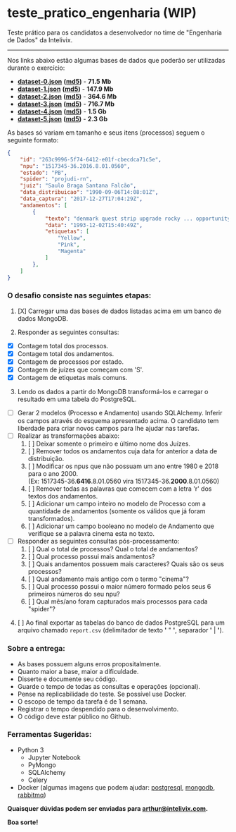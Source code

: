 # teste_pratico_engenharia (WIP)
Teste prático para os candidatos a desenvolvedor no time de "Engenharia de Dados" da Intelivix.

---

Nos links abaixo estão algumas bases de dados que poderão ser utilizadas durante o exercício:

* **[dataset-0.json](https://s3.amazonaws.com/intelivix-datasets/testes_praticos/dataset-0.json)** **([md5](https://s3.amazonaws.com/intelivix-datasets/testes_praticos/dataset-0.md5))** -  **71.5 Mb**
* **[dataset-1.json](https://s3.amazonaws.com/intelivix-datasets/testes_praticos/dataset-1.json)** **([md5](https://s3.amazonaws.com/intelivix-datasets/testes_praticos/dataset-1.md5))** - **147.9 Mb**
* **[dataset-2.json](https://s3.amazonaws.com/intelivix-datasets/testes_praticos/dataset-2.json)** **([md5](https://s3.amazonaws.com/intelivix-datasets/testes_praticos/dataset-2.md5))** - **364.6 Mb**
* **[dataset-3.json](https://s3.amazonaws.com/intelivix-datasets/testes_praticos/dataset-3.json)** **([md5](https://s3.amazonaws.com/intelivix-datasets/testes_praticos/dataset-3.md5))** - **716.7 Mb**
* **[dataset-4.json](https://s3.amazonaws.com/intelivix-datasets/testes_praticos/dataset-4.json)** **([md5](https://s3.amazonaws.com/intelivix-datasets/testes_praticos/dataset-4.md5))** -   **1.5 Gb**
* **[dataset-5.json](https://s3.amazonaws.com/intelivix-datasets/testes_praticos/dataset-5.json)** **([md5](https://s3.amazonaws.com/intelivix-datasets/testes_praticos/dataset-5.md5))** -   **2.3 Gb**

As bases só variam em tamanho e seus itens (processos) seguem o seguinte formato:

```json
{
    "id": "263c9996-5f74-6412-e01f-cbecdca71c5e",
    "npu": "1517345-36.2016.8.01.0560",
    "estado": "PB",
    "spider": "projudi-rn",
    "juiz": "Saulo Braga Santana Falcão",
    "data_distribuicao": "1990-09-06T14:08:01Z",
    "data_captura": "2017-12-27T17:04:29Z",
    "andamentos": [
        {
            "texto": "denmark quest strip upgrade rocky ... opportunity",
            "data": "1993-12-02T15:40:49Z",
            "etiquetas": [
                "Yellow",
                "Pink",
                "Magenta"
            ]
        },
    ]
}
```

### O desafio consiste nas seguintes etapas:

1. [X] Carregar uma das bases de dados listadas acima em um banco de dados MongoDB.

2. Responder as seguintes consultas:
  * [X] Contagem total dos processos.
  * [X] Contagem total dos andamentos.
  * [X] Contagem de processos por estado.
  * [X] Contagem de juízes que começam com 'S'.
  * [X] Contagem de etiquetas mais comuns.

3. Lendo os dados a partir do MongoDB transformá-los e carregar o resultado
em uma tabela do PostgreSQL.
  * [ ] Gerar 2 modelos (Processo e Andamento) usando SQLAlchemy. Inferir os campos através do esquema apresentado acima.
  O candidato tem liberdade para criar novos campos para lhe ajudar nas tarefas.
  * [ ] Realizar as transformações abaixo:
    1. [ ] Deixar somente o primeiro e último nome dos Juízes.
    2. [ ] Remover todos os andamentos cuja data for anterior a data de distribuição.
    3. [ ] Modificar os npus que não possuam um ano entre 1980 e 2018 para o ano 2000. 
    <br/>(Ex: 1517345-36.**6416**.8.01.0560 vira 1517345-36.**2000**.8.01.0560)
    4. [ ] Remover todas as palavras que comecem com a letra 'r' dos textos dos andamentos.
    5. [ ] Adicionar um campo inteiro no modelo de Processo com a quantidade de andamentos (somente os válidos que já foram transformados).
    6. [ ] Adicionar um campo booleano no modelo de Andamento que verifique se a palavra cinema esta no texto.
  * [ ] Responder as seguintes consultas pós-processamento:
    1. [ ] Qual o total de processos? Qual o total de andamentos?
    2. [ ] Qual processo possui mais andamentos?
    3. [ ] Quais andamentos possuem mais caracteres? Quais são os seus processos?
    4. [ ] Qual andamento mais antigo com o termo "cinema"?
    5. [ ] Qual processo possui o maior número formado pelos seus 6 primeiros números do seu npu?
    6. [ ] Qual mês/ano foram capturados mais processos para cada "spider"?

4. [ ] Ao final exportar as tabelas do banco de dados PostgreSQL para um arquivo chamado `report.csv` (delimitador de texto **'** " **'**, separador **'** | **'**). 

###  Sobre a entrega:

- As bases possuem alguns erros propositalmente.
- Quanto maior a base, maior a dificuldade.
- Disserte e documente seu código.
- Guarde o tempo de todas as consultas e operações (opcional).
- Pense na replicabilidade do teste. Se possível use Docker.
- O escopo de tempo da tarefa é de 1 semana.
- Registrar o tempo despendido para o desenvolvimento.
- O código deve estar público no Github.

###  Ferramentas Sugeridas:
- Python 3
  - Jupyter Notebook
  - PyMongo
  - SQLAlchemy
  - Celery
- Docker (algumas imagens que podem ajudar: [postgresql](https://hub.docker.com/_/postgres/), [mongodb](https://hub.docker.com/_/mongo/), [rabbitmq](https://hub.docker.com/_/rabbitmq/))

__Quaisquer dúvidas podem ser enviadas para arthur@intelivix.com.__

__Boa sorte!__
